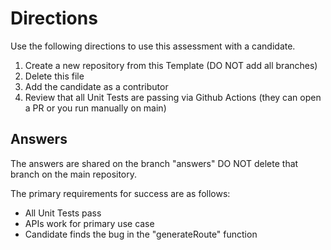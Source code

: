 # Directions

Use the following directions to use this assessment with a candidate.

1. Create a new repository from this Template (DO NOT add all branches)
2. Delete this file 
3. Add the candidate as a contributor
4. Review that all Unit Tests are passing via Github Actions (they can open a PR or you run manually on main)

## Answers

The answers are shared on the branch "answers" DO NOT delete that branch on the main repository.

The primary requirements for success are as follows:

- All Unit Tests pass
- APIs work for primary use case
- Candidate finds the bug in the "generateRoute" function
